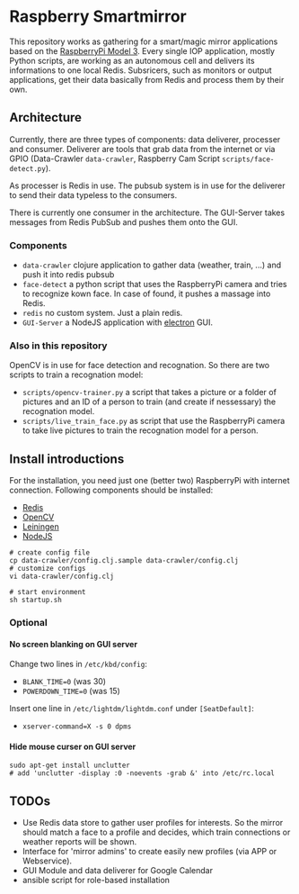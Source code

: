 # Raspberry Smartmirror

This repository works as gathering for a smart/magic mirror applications based on the [RaspberryPi Model 3](https://www.raspberrypi.org/products/raspberry-pi-3-model-b/). Every single IOP application, mostly Python scripts, are working as an autonomous cell and delivers its informations to one local Redis. Subsricers, such as monitors or output applications, get their data basically from Redis and process them by their own.


## Architecture

Currently, there are three types of components: data deliverer, processer and consumer. Deliverer are tools that grab data from the internet or via GPIO (Data-Crawler ```data-crawler```, Raspberry Cam Script ```scripts/face-detect.py```). 

As processer is Redis in use. The pubsub system is in use for the deliverer to send their data typeless to the consumers.

There is currently one consumer in the architecture. The GUI-Server takes messages from Redis PubSub and pushes them onto the GUI.

### Components

+ ```data-crawler``` clojure application to gather data (weather, train, ...) and push it into redis pubsub
+ ```face-detect``` a python script that uses the RaspberryPi camera and tries to recognize kown face. In case of found, it pushes a massage into Redis.
+ ```redis``` no custom system. Just a plain redis.
+ ```GUI-Server``` a NodeJS application with [electron](https://electron.atom.io/) GUI.

### Also in this repository
OpenCV is in use for face detection and recognation. So there are two scripts to train a recognation model:

+ ```scripts/opencv-trainer.py``` a script that takes a picture or a folder of pictures and an ID of a person to train (and create if nessessary) the recognation model.
+ ```scripts/live_train_face.py``` as script that use the RaspberryPi camera to take live pictures to train the recognation model for a person.


## Install introductions

For the installation, you need just one (better two) RaspberryPi with internet connection. Following components should be installed:

+ [Redis](http://mjavery.blogspot.de/2016/05/setting-up-redis-on-raspberry-pi.html)
+ [OpenCV](http://www.pyimagesearch.com/2016/04/18/install-guide-raspberry-pi-3-raspbian-jessie-opencv-3/)
+ [Leiningen](https://leiningen.org/)
+ [NodeJS](https://nodejs.org/en/)



```shell
# create config file
cp data-crawler/config.clj.sample data-crawler/config.clj
# customize configs
vi data-crawler/config.clj 

# start environment
sh startup.sh
```

### Optional


#### No screen blanking on GUI server

Change two lines in ```/etc/kbd/config```:

+ ```BLANK_TIME=0``` (was 30)
+ ```POWERDOWN_TIME=0``` (was 15)

Insert one line in ```/etc/lightdm/lightdm.conf``` under ```[SeatDefault]```:

+ ```xserver-command=X -s 0 dpms```


#### Hide mouse curser on GUI server

```shell
sudo apt-get install unclutter
# add 'unclutter -display :0 -noevents -grab &' into /etc/rc.local 
```

## TODOs
+ Use Redis data store to gather user profiles for interests. So the mirror should match a face to a profile and decides, which train connections or weather reports will be shown.
+ Interface for 'mirror admins' to create easily new profiles (via APP or Webservice).
+ GUI Module and data deliverer for Google Calendar
+ ansible script for role-based installation

